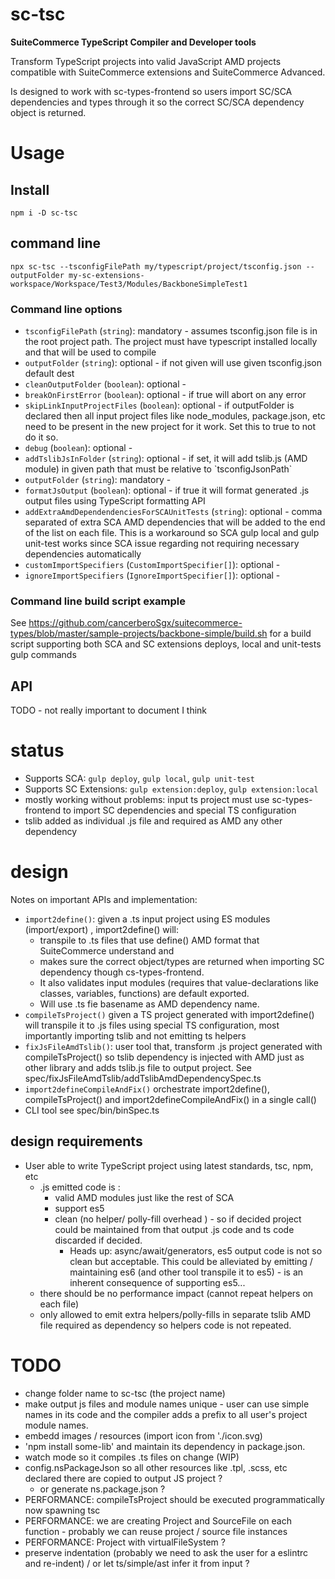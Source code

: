 # sc-tsc

**SuiteCommerce TypeScript Compiler and Developer tools**

Transform TypeScript projects into valid JavaScript AMD projects compatible with SuiteCommerce extensions and SuiteCommerce Advanced. 

Is designed to work with sc-types-frontend so users import SC/SCA dependencies and types through it so the correct SC/SCA dependency object is returned. 

# Usage

## Install

```
npm i -D sc-tsc
```

## command line

```
npx sc-tsc --tsconfigFilePath my/typescript/project/tsconfig.json --outputFolder my-sc-extensions-workspace/Workspace/Test3/Modules/BackboneSimpleTest1
```

### Command line options

 * `tsconfigFilePath` (`string`): mandatory - assumes tsconfig.json file is in the root project path. The project must have typescript installed locally and that will be used to compile
 * `outputFolder` (`string`): optional - if not given will use given tsconfig.json default dest
 * `cleanOutputFolder` (`boolean`): optional - 
 * `breakOnFirstError` (`boolean`): optional - if true will abort on any error
 * `skipLinkInputProjectFiles` (`boolean`): optional - if outputFolder is declared then all input project files like node_modules, package.json, etc need to be present in the new project for it work. Set this to true to not do it so.
 * `debug` (`boolean`): optional - 
 * `addTslibJsInFolder` (`string`): optional - if set, it will add tslib.js (AMD module) in given path that must be relative to \`tsconfigJsonPath\`
 * `outputFolder` (`string`): mandatory - 
 * `formatJsOutput` (`boolean`): optional - if true it will format generated .js output files using TypeScript formatting API
 * `addExtraAmdDependendenciesForSCAUnitTests` (`string`): optional - comma separated of extra SCA AMD dependencies that will be added to the end of the list on each file. This is a workaround so SCA gulp local and gulp unit-test works since SCA issue regarding not requiring necessary dependencies automatically
 * `customImportSpecifiers` (`CustomImportSpecifier[]`): optional - 
 * `ignoreImportSpecifiers` (`IgnoreImportSpecifier[]`): optional - 




### Command line build script example

See https://github.com/cancerberoSgx/suitecommerce-types/blob/master/sample-projects/backbone-simple/build.sh for a build script supporting both SCA and SC extensions deploys, local and unit-tests gulp commands

## API

TODO - not really important to document I think


# status

 * Supports SCA: `gulp deploy`, `gulp local`, `gulp unit-test`
 * Supports SC Extensions: `gulp extension:deploy`, `gulp extension:local`
 * mostly working without problems: input ts project must use sc-types-frontend to import SC dependencies and special TS configuration
 * tslib added as individual .js file and required as AMD any other dependency

# design

Notes on important APIs and implementation: 

 * `import2define()`: given a .ts input project using ES modules (import/export) , import2define() will:
   * transpile to .ts files that use define() AMD format that SuiteCommerce understand and 
   * makes sure the correct object/types are returned when importing SC dependency though cs-types-frontend. 
   * It also validates input modules (requires that value-declarations like classes, variables, functions) are default exported. 
   * Will use .ts fie basename as AMD dependency name. 
 * `compileTsProject()` given a TS project generated with import2define() will transpile it to .js files using special TS configuration, most importantly importing tslib and not emitting ts helpers
 * `fixJsFileAmdTslib()`: user tool that, transform .js project generated with compileTsProject() so tslib dependency is injected with AMD just as other library and adds tslib.js file to output project. See spec/fixJsFileAmdTslib/addTslibAmdDependencySpec.ts
 * `import2defineCompileAndFix()` orchestrate import2define(), compileTsProject() and import2defineCompileAndFix() in a single call()
 * CLI tool see spec/bin/binSpec.ts

## design requirements

 * User able to write TypeScript project using latest standards, tsc, npm, etc
   * .js emitted code is :
     * valid AMD modules just like the rest of SCA
     * support es5
     * clean (no helper/ polly-fill overhead ) - so if decided project could be maintained from that output .js code and ts code discarded if decided. 
       * Heads up: async/await/generators, es5 output code is not so clean but acceptable. This could be alleviated by emitting / maintaining es6 (and other tool transpile it to es5) - is an inherent consequence of supporting es5... 
   * there should be no performance impact (cannot repeat helpers on each file)
   * only allowed to emit extra helpers/polly-fills in separate tslib AMD file required as dependency so helpers code is not repeated.


 # TODO

 * change folder name to sc-tsc (the project name)
 * make output js files and module names unique - user can use simple names in its code and the compiler adds a prefix to all user's project module names. 
 * embedd images / resources (import icon from './icon.svg)
 * 'npm install some-lib' and maintain its dependency in package.json.
 * watch mode so it compiles .ts files on change (WIP)
 * config.nsPackageJson so all other resources like .tpl, .scss, etc declared there are copied to output JS project ?
   * or generate ns.package.json ?
 * PERFORMANCE: compileTsProject should be executed programmatically now spawning tsc
 * PERFORMANCE: we are creating Project and SourceFile on each function - probably we can reuse project / source file instances
 * PERFORMANCE: Project with virtualFileSystem ? 
 * preserve indentation (probably we need to ask the user for a eslintrc and re-indent) / or let ts/simple/ast infer it from input ?

